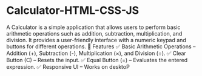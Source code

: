 # Calculator-HTML-CSS-JS
A Calculator is a simple application that allows users to perform basic arithmetic operations such as addition, subtraction, multiplication, and division. It provides a user-friendly interface with a numeric keypad and buttons for different operations.
🎯 Features
✅ Basic Arithmetic Operations – Addition (+), Subtraction (-), Multiplication (×), and Division (÷).
✅ Clear Button (C) – Resets the input.
✅ Equal Button (=) – Evaluates the entered expression.
✅ Responsive UI – Works on desktoP
